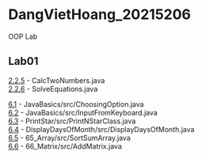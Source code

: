 # DangVietHoang_20215206
OOP Lab

## Lab01
[2.2.5](CalcTwoNumbers.java) - CalcTwoNumbers.java \
[2.2.6](SolveEquations.java) - SolveEquations.java

[6.1](JavaBasics/src/ChoosingOption.java) - JavaBasics/src/ChoosingOption.java \
[6.2](JavaBasics/src/InputFromKeyboard.java) - JavaBasics/src/InputFromKeyboard.java \
[6.3](PrintStar/src/PrintNStarClass.java) - PrintStar/src/PrintNStarClass.java \
[6.4](DisplayDaysOfMonth/src/DisplayDaysOfMonth.java) - DisplayDaysOfMonth/src/DisplayDaysOfMonth.java \
[6.5](65_Array/src/SortSumArray.java) - 65_Array/src/SortSumArray.java \
[6.6](66_Matrix/src/AddMatrix.java) - 66_Matrix/src/AddMatrix.java

